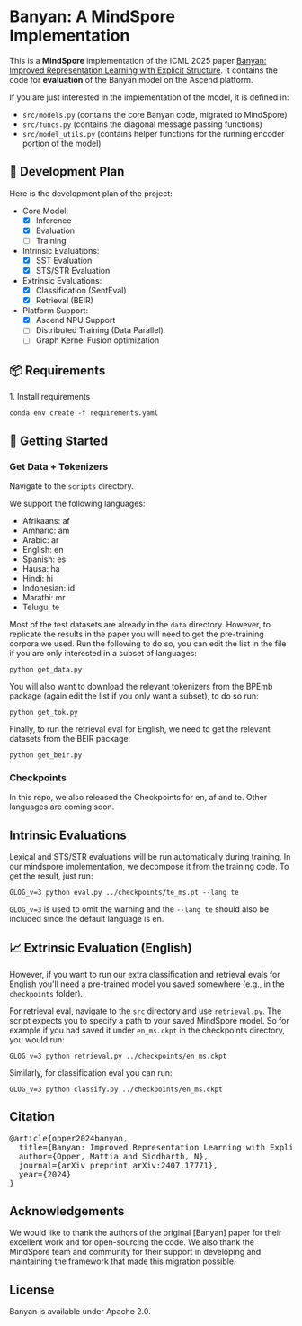 # Banyan: A MindSpore Implementation

This is a **MindSpore** implementation of the ICML 2025 paper [Banyan: Improved Representation Learning with Explicit Structure]. It contains the code for **evaluation** of the Banyan model on the Ascend platform.

If you are just interested in the implementation of the model, it is defined in:

- `src/models.py` (contains the core Banyan code, migrated to MindSpore)
- `src/funcs.py` (contains the diagonal message passing functions)
- `src/model_utils.py` (contains helper functions for the running encoder portion of the model)

## 📑 Development Plan

Here is the development plan of the project:

- Core Model:
    - [x] Inference
    - [x] Evaluation
    - [ ] Training
- Intrinsic Evaluations:
    - [x] SST Evaluation
    - [x] STS/STR Evaluation
- Extrinsic Evaluations:
    - [x] Classification (SentEval)
    - [x] Retrieval (BEIR)
- Platform Support:
    - [x] Ascend NPU Support
    - [ ] Distributed Training (Data Parallel)
    - [ ] Graph Kernel Fusion optimization

## 📦 Requirements

</div>
1.  Install requirements

`conda env create -f requirements.yaml`

## 🚀 Getting Started

### Get Data + Tokenizers

Navigate to the `scripts` directory.

We support the following languages:

- Afrikaans: af
- Amharic: am
- Arabic: ar
- English: en
- Spanish: es
- Hausa: ha
- Hindi: hi
- Indonesian: id
- Marathi: mr
- Telugu: te

Most of the test datasets are already in the `data` directory. However, to replicate the results in the paper you will need to get the pre-training corpora we used. Run the following to do so, you can edit the list in the file if you are only interested in a subset of languages:

`python get_data.py`

You will also want to download the relevant tokenizers from the BPEmb package (again edit the list if you only want a subset), to do so run:

`python get_tok.py`

Finally, to run the retrieval eval for English, we need to get the relevant datasets from the BEIR package:

`python get_beir.py`

### Checkpoints

In this repo, we also released the Checkpoints for en, af and te. Other languages are coming soon.

## Intrinsic Evaluations 

Lexical and STS/STR evaluations will be run automatically during training. In our mindspore implementation, we decompose it from the training code. To get the result, just run:

`GLOG_v=3 python eval.py ../checkpoints/te_ms.pt --lang te`

`GLOG_v=3` is used to omit the warning and the `--lang te` should also be included since the default language is en.

## 📈 Extrinsic Evaluation (English)

However, if you want to run our extra classification and retrieval evals for English you'll need a pre-trained model you saved somewhere (e.g., in the `checkpoints` folder).

For retrieval eval, navigate to the `src` directory and use `retrieval.py`. The script expects you to specify a path to your saved MindSpore model. So for example if you had saved it under `en_ms.ckpt` in the checkpoints directory, you would run:

`GLOG_v=3 python retrieval.py ../checkpoints/en_ms.ckpt`

Similarly, for classification eval you can run:

`GLOG_v=3 python classify.py ../checkpoints/en_ms.ckpt`

## Citation

<pre>
@article{opper2024banyan,
  title={Banyan: Improved Representation Learning with Explicit Structure},
  author={Opper, Mattia and Siddharth, N},
  journal={arXiv preprint arXiv:2407.17771},
  year={2024}
}
</pre>

## Acknowledgements

We would like to thank the authors of the original [Banyan] paper for their excellent work and for open-sourcing the code. We also thank the MindSpore team and community for their support in developing and maintaining the framework that made this migration possible.

## License

Banyan is available under Apache 2.0.

[Banyan: Improved Representation Learning with Explicit Structure]: https://arxiv.org/abs/2407.17771
[official instructions]: https://www.mindspore.cn/install/
[official documentation]: https://www.mindspore.cn/docs/en/r2.5.0/model_train/parallel/msrun_launcher.html

